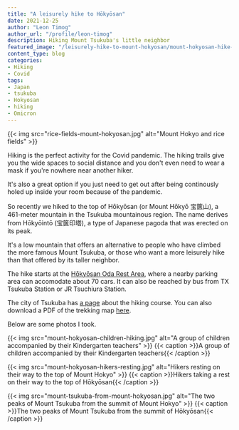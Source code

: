 ```yaml
---
title: "A leisurely hike to Hōkyōsan"
date: 2021-12-25
author: "Leon Timog"
author_url: "/profile/leon-timog"
description: Hiking Mount Tsukuba's little neighbor
featured_image: "/leisurely-hike-to-mount-hokyosan/mount-hokyosan-hike-1.jpg"
content_type: blog
categories:
- Hiking
- Covid
tags:
- Japan
- tsukuba
- Hokyosan
- hiking
- Omicron
---
```

{{< img src="rice-fields-mount-hokyosan.jpg" alt="Mount Hokyo and rice fields" >}}

Hiking is the perfect activity for the Covid pandemic. The hiking trails give you the wide spaces to social distance and you don't even need to wear a mask if you're nowhere near another hiker.

It's also a great option if you just need to get out after being continously holed up inside your room because of the pandemic.

So recently we hiked to the top of Hōkyōsan (or Mount Hōkyō 宝篋山), a 461-meter mountain in the Tsukuba mountainous region. The name derives from Hōkyōintō (宝篋印塔), a type of Japanese pagoda that was erected on its peak.

It's a low mountain that offers an alternative to people who have climbed the more famous Mount Tsukuba, or those who want a more leisurely hike than that offered by its taller neighbor.

The hike starts at the [Hōkyōsan Oda Rest Area](https://www.google.com/maps/place/4544+Oda,+Tsukuba,+Ibaraki+300-4223/@36.1525974,140.1163855,17z/data=!3m1!4b1!4m5!3m4!1s0x60220ede83bfd031:0x37835471ddd70e75!8m2!3d36.1525931!4d140.1185742), where a nearby parking area can accomodate about 70 cars. It can also be reached by bus from TX Tsukuba Station or JR Tsuchiura Station.

The city of Tsukuba has [a page](https://www.city.tsukuba.lg.jp/kankobunka/kankojoho/spot/1001454.html) about the hiking course. You can also download a PDF of the trekking map [here](https://www.city.tsukuba.lg.jp/_res/projects/default_project/_page_/001/001/454/R02_12_houkyousan_trekking_map.pdf).

Below are some photos I took.

{{< img src="mount-hokyosan-children-hiking.jpg" alt="A group of children accompanied by their Kindergarten teachers" >}}
{{< caption >}}A group of children accompanied by their Kindergarten teachers{{< /caption >}}

{{< img src="mount-hokyosan-hikers-resting.jpg" alt="Hikers resting on their way to the top of Mount Hokyo" >}}
{{< caption >}}Hikers taking a rest on their way to the top of Hōkyōsan{{< /caption >}}

{{< img src="mount-tsukuba-from-mount-hokyosan.jpg" alt="The two peaks of Mount Tsukuba from the summit of Mount Hokyo" >}}
{{< caption >}}The two peaks of Mount Tsukuba from the summit of Hōkyōsan{{< /caption >}}
